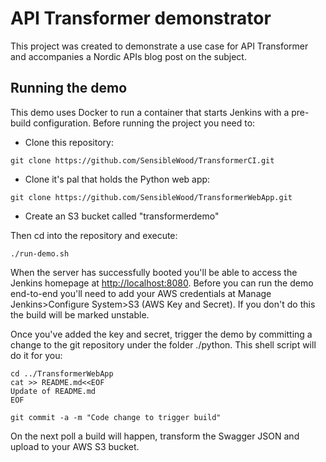 # API Transformer demonstrator

This project was created to demonstrate a use case for API Transformer and accompanies a Nordic APIs blog post on the subject.

## Running the demo

This demo uses Docker to run a container that starts Jenkins with a pre-build configuration. Before running the project you need to:

* Clone this repository:

```
git clone https://github.com/SensibleWood/TransformerCI.git
```

* Clone it's pal that holds the Python web app:

```
git clone https://github.com/SensibleWood/TransformerWebApp.git
```

* Create an S3 bucket called "transformerdemo"

Then cd into the repository and execute:

```
./run-demo.sh
```

When the server has successfully booted you'll be able to access the Jenkins homepage at [http://localhost:8080](http://localhost:8080). Before you can run the demo end-to-end you'll need to add your AWS credentials at Manage Jenkins>Configure System>S3 (AWS Key and Secret). If you don't do this the build will be marked unstable.

Once you've added the key and secret, trigger the demo by committing a change to the git repository under the folder ./python. This shell script will do it for you:


```
cd ../TransformerWebApp
cat >> README.md<<EOF
Update of README.md
EOF

git commit -a -m "Code change to trigger build"
```

On the next poll a build will happen, transform the Swagger JSON and upload to your AWS S3 bucket.